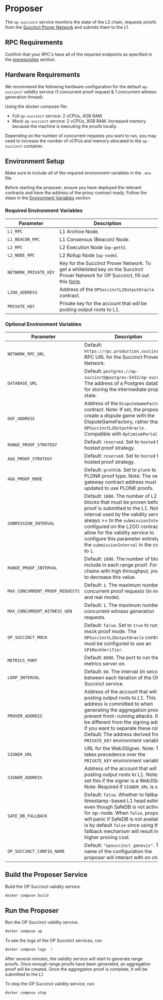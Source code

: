 # Proposer

The `op-succinct` service monitors the state of the L2 chain, requests proofs from the [Succinct Prover Network](https://docs.succinct.xyz/docs/network/introduction) and submits them to the L1.

## RPC Requirements

Confirm that your RPC's have all of the required endpoints as specified in the [prerequisites](../advanced/node-setup.md#required-accessible-endpoints) section.

## Hardware Requirements

We recommend the following hardware configuration for the default `op-succinct` validity service (1 concurrent proof request & 1 concurrent witness generation thread):

Using the docker compose file:

- Full `op-succinct` service: 2 vCPUs, 4GB RAM.
- Mock `op-succinct` service: 2 vCPUs, 8GB RAM. Increased memory because the machine is executing the proofs locally.

Depending on the number of concurrent requests you want to run, you may need to increase the number of vCPUs and memory allocated to the `op-succinct` container.

## Environment Setup

Make sure to include *all* of the required environment variables in the `.env` file.

Before starting the proposer, ensure you have deployed the relevant contracts and have the address of the proxy contract ready. Follow the steps in the [Environment Variables](./contracts/environment.md) section.

### Required Environment Variables

| Parameter | Description |
|-----------|-------------|
| `L1_RPC` | L1 Archive Node. |
| `L1_BEACON_RPC` | L1 Consensus (Beacon) Node. |
| `L2_RPC` | L2 Execution Node (`op-geth`). |
| `L2_NODE_RPC` | L2 Rollup Node (`op-node`). |
| `NETWORK_PRIVATE_KEY` | Key for the Succinct Prover Network. To get a whitelisted key on the Succinct Prover Network for OP Succinct, fill out this [form](https://docs.google.com/forms/d/e/1FAIpQLSd2Yil8TrU54cIuohH1WvDvbxTusyqh5rsDmMAtGC85-Arshg/viewform?ref=https://succinctlabs.github.io/op-succinct/). |
| `L2OO_ADDRESS` | Address of the `OPSuccinctL2OutputOracle` contract. |
| `PRIVATE_KEY` | Private key for the account that will be posting output roots to L1. |

### Optional Environment Variables

| Parameter | Description |
|-----------|-------------|
| `NETWORK_RPC_URL` | Default: `https://rpc.production.succinct.xyz`. RPC URL for the Succinct Prover Network. |
| `DATABASE_URL` | Default: `postgres://op-succinct@postgres:5432/op-succinct`. The address of a Postgres database for storing the intermediate proposer state. |
| `DGF_ADDRESS` | Address of the `DisputeGameFactory` contract. Note: If set, the proposer will create a dispute game with the DisputeGameFactory, rather than the `OPSuccinctL2OutputOracle`. Compatible with `OptimismPortal2`. |
| `RANGE_PROOF_STRATEGY` | Default: `reserved`. Set to `hosted` to use hosted proof strategy. |
| `AGG_PROOF_STRATEGY` | Default: `reserved`. Set to `hosted` to use hosted proof strategy. |
| `AGG_PROOF_MODE` | Default: `groth16`. Set to `plonk` to use PLONK proof type. Note: The verifier gateway contract address must be updated to use PLONK proofs. |
| `SUBMISSION_INTERVAL` | Default: `1800`. The number of L2 blocks that must be proven before a proof is submitted to the L1. Note: The interval used by the validity service is always >= to the `submissionInterval` configured on the L2OO contract. To allow for the validity service to configure this parameter entirely, set the `submissionInterval` in the contract to `1`. |
| `RANGE_PROOF_INTERVAL` | Default: `1800`. The number of blocks to include in each range proof. For chains with high throughput, you need to decrease this value. |
| `MAX_CONCURRENT_PROOF_REQUESTS` | Default: `1`. The maximum number of concurrent proof requests (in mock and real mode). |
| `MAX_CONCURRENT_WITNESS_GEN` | Default: `1`. The maximum number of concurrent witness generation requests. |
| `OP_SUCCINCT_MOCK` | Default: `false`. Set to `true` to run in mock proof mode. The `OPSuccinctL2OutputOracle` contract must be configured to use an `SP1MockVerifier`. |
| `METRICS_PORT` | Default: `8080`. The port to run the metrics server on. |
| `LOOP_INTERVAL` | Default: `60`. The interval (in seconds) between each iteration of the OP Succinct service. |
| `PROVER_ADDRESS` | Address of the account that will be posting output roots to L1. This address is committed to when generating the aggregation proof to prevent front-running attacks. It can be different from the signing address if you want to separate these roles. Default: The address derived from the `PRIVATE_KEY` environment variable. |
| `SIGNER_URL` | URL for the Web3Signer. Note: This takes precedence over the `PRIVATE_KEY` environment variable. |
| `SIGNER_ADDRESS` | Address of the account that will be posting output roots to L1. Note: Only set this if the signer is a Web3Signer. Note: Required if `SIGNER_URL` is set. |
| `SAFE_DB_FALLBACK` | Default: `false`. Whether to fallback to timestamp-based L1 head estimation even though SafeDB is not activated for op-node.  When `false`, proposer will panic if SafeDB is not available. It is by default `false` since using the fallback mechanism will result in higher proving cost. |
| `OP_SUCCINCT_CONFIG_NAME` | Default: `"opsuccinct_genesis"`. The name of the configuration the proposer will interact with on chain. |

## Build the Proposer Service

Build the OP Succinct validity service.

```bash
docker compose build
```

## Run the Proposer

Run the OP Succinct validity service.

```bash
docker compose up
```

To see the logs of the OP Succinct services, run:

```bash
docker compose logs -f
```

After several minutes, the validity service will start to generate range proofs. Once enough range proofs have been generated, an aggregation proof will be created. Once the aggregation proof is complete, it will be submitted to the L1.

To stop the OP Succinct validity service, run:

```bash
docker compose stop
```
